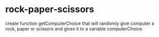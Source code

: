 # rock-paper-scissors
create function getComputerChoice that will  randomly give computer a rock, paper or scissors and gives it to a variable computerChoice.
